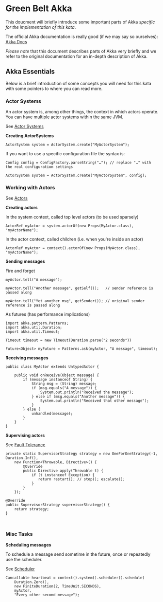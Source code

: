 # Green Belt Akka

This doucment will briefly introduce some important parts of Akka _specific for the implementation of this kata_. 

The official Akka documentation is really good (if we may say so ourselves): [Akka Docs](http://doc.akka.io/docs/akka/2.0.3/)  

_Please note_ that this document describes parts of Akka very briefly and we refer to the original documentation for an in-depth description of Akka.

## Akka Essentials

Below is a brief introduction of some concepts you will need for this kata with some pointers to where you can read more.

### Actor Systems

An actor system is, among other things, the context in which actors operate. You can have multiple actor systems within the same JVM.

See [Actor Systems](http://doc.akka.io/docs/akka/2.0.3/general/actor-systems.html)

**Creating ActorSystems**

```
ActorSystem system = ActorSystem.create("MyActorSystem");
```

If you want to use a specific configuration file the syntax is:

```
Config config = ConfigFactory.parseString("…"); // replace "…" with the real configuration settings

ActorSystem system = ActorSystem.create("MyActorSystem", config);
```

### Working with Actors

See [Actors](http://doc.akka.io/docs/akka/2.0.3/java/actors.html)


**Creating actors**

In the system context, called top level actors (to be used sparsely)

```
ActorRef myActor = system.actorOf(new Props(MyActor.class), "myActorName");
```

In the actor context, called children (i.e. when you're inside an actor)

```
ActorRef myActor = context().actorOf(new Props(MyActor.class), "myActorName");
```

**Sending messages**

Fire and forget

```
myActor.tell("A message");

myActor.tell("Another message", getSelf());   // sender reference is passed along

myActor.tell("Yet another msg", getSender()); // original sender reference is passed along
```

As futures (has performance implications)

```
import akka.pattern.Patterns;
import akka.util.Duration;
import akka.util.Timeout;

Timeout timeout = new Timeout(Duration.parse("2 seconds"))

Future<Object> myFuture = Patterns.ask(myActor, "A message", timeout);
```

**Receiving messages**

```
public class MyActor extends UntypedActor {
 
    public void onReceive(Object message) {
        if (message instanceof String) {
 			String msg = (String) message;
 			if (msg.equals("A message")) {
 				System.out.println("Received the message");
 			} else if (msg.equals("Another message")) {
 			    System.out.println("Received that other message");
 			}
        } else {
            unhandled(message);
        }
    }
}  
```

**Supervising actors**

See [Fault Tolerance](http://doc.akka.io/docs/akka/2.0.3/java/fault-tolerance.html)

```
private static SupervisorStrategy strategy = new OneForOneStrategy(-1, Duration.Inf(),
    new Function<Throwable, Directive>() {
        @Override
        public Directive apply(Throwable t) {
            if (t instanceof Exception) {
               return restart(); // stop(); escalate();
            }
        }
    });
    
@Override
public SupervisorStrategy supervisorStrategy() {
    return strategy;
}

 
```

### Misc Tasks

**Scheduling messages**

To schedule a message send sometime in the future, once or repeatedly use the scheduler.

See [Scheduler](http://doc.akka.io/docs/akka/2.0.3/java/scheduler.html)

```
Cancallable heartbeat = context().system().scheduler().schedule(
    Duration.Zero(),
    new FiniteDuration(2, TimeUnit.SECONDS),
    myActor,
    "Every other second message");

```
